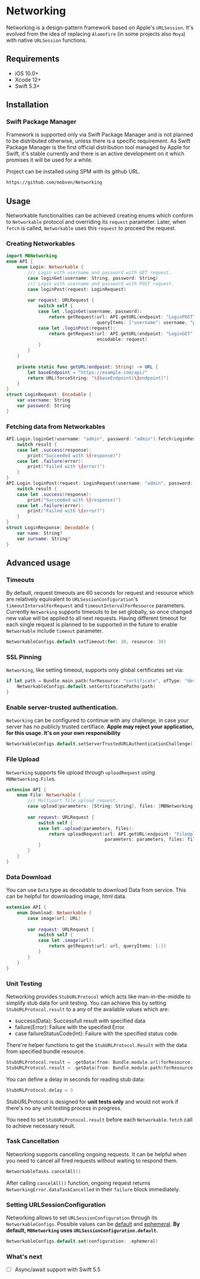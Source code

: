 # Networking

Networking is a design-pattern framework based on Apple's `URLSession`. It's evolved from the idea of replacing `Alamofire` (in some projects also `Moya`) with native `URLSession` functions.

## Requirements

- iOS 10.0+
- Xcode 12+
- Swift 5.3+

## Installation

### Swift Package Manager
Framework is supported only via Swift Package Manager and is not planned to be distributed otherwise, unless there is a specific requirement. As Swift Package Manager is the first official distribution tool managed by Apple for Swift, it's stable currently and there is an active development on it which promises it will be used for a while.

Project can be installed using SPM with its github URL.
```bash
https://github.com/mobven/Networking
```

## Usage
Networkable functionalities can be achieved creating enums which conform to `Networkable` protocol and overriding its `request` parameter. Later, when `fetch` is called,  `Networkable` uses this `request` to proceed the request.  

### Creating Networkables
```swift
import MBNetworking
enum API {
    enum Login: Networkable {
        /// Login with username and password with GET request.
        case loginGet(username: String, password: String)
        /// Login with username and password with POST request.
        case loginPost(request: LoginRequest)
        
        var request: URLRequest {
            switch self {
            case let .loginGet(username, password):
                return getRequest(url: API.getURL(endpoint: "LoginPOST"),
                                  queryItems: ["username": username, "password": password])
            case let .loginPost(request):
                return getRequest(url: API.getURL(endpoint: "LoginGET"),
                                  encodable: request)
            }
        }
    }
    
    private static func getURL(endpoint: String) -> URL {
        let baseEndpoint = "https://example.com/api/"
        return URL(forceString: "\(baseEndpoint)\(endpoint)")
    }
}
struct LoginRequest: Encodable {
    var username: String
    var password: String
}
```

### Fetching data from Networkables 
```swift
API.Login.loginGet(username: "admin", password: "admin").fetch(LoginResponse.self) { result in
    switch result {
    case let .success(response):
        print("Succeeded with \(response)")
    case let .failure(error):
        print("Failed with \(error)")
    }
}
API.Login.loginPost(request: LoginRequest(username: "admin", password: "admin")).fetch(LoginResponse.self) { result in
    switch result {
    case let .success(response):
        print("Succeeded with \(response)")
    case let .failure(error):
        print("Failed with \(error)")
    }
}
struct LoginResponse: Decodable {
    var name: String?
    var surname: String?
}
```

## Advanced usage
### Timeouts
By default, request timeouts are 60 seconds for request and resource which are relatively equivalent to `URLSessionConfiguration`'s `timeoutIntervalForRequest` and `timeoutIntervalForResource` parameters. Currently `Networking` supports timeouts to be set globally, so once changed new value will be applied to all next requests. Having different timeout for each single request is planned to be supported in the future to enable `Networkable` include `timeout` parameter.
```swift
NetworkableConfigs.default.setTimeout(for: 30, resource: 30)
```

### SSL Pinning
`Networking`, like setting timeout, supports only global certificates set via:
```swift
if let path = Bundle.main.path(forResource: "certificate", ofType: "der") {
    NetworkableConfigs.default.setCertificatePaths(path)
}
```

### Enable server-trusted authentication.
`Networking` can be configured to continue with any challenge, in case your server has no publicly trusted certifiace.
**Apple may reject your application, for this usage. It's on your own responsibility**
```swift
NetworkableConfigs.default.setServerTrustedURLAuthenticationChallenge()
```

### File Upload
`Networking` supports file upload through `uploadRequest` using `MBNetworking.File`s.
```swift
extension API {
    enum File: Networkable {
        /// Multipart file upload request.
        case upload(parameters: [String: String], files: [MBNetworking.File])
        
        var request: URLRequest {
            switch self {
            case let .upload(parameters, files):
                return uploadRequest(url: API.getURL(endpoint: "FileUpload"),
                                     parameters: parameters, files: files)
            }
        }
    }
}
```

### Data Download
You can use `Data` type as decodable to download Data from service. This can be helpful for downloading image, html data.
```swift
extension API {
    enum Download: Networkable {
        case image(url: URL)
        
        var request: URLRequest {
            switch self {
            case let .image(url):
                return getRequest(url: url, queryItems: [:])
            }
        }
    }
}
```

### Unit Testing
Networking provides `StubURLProtocol` which acts like man-in-the-middle to simplify stub data for unit testing. You can achieve this by setting `StubURLProtocol.result` to a any of the available values which are:
* success(Data): Successfull result with specified data
* failure(Error): Failure with the specified Error.
* case failureStatusCode(Int): Failure with the specified status code.

There're helper functions to get the `StubURLProtocol.Result` with the data from specified bundle resource. 
```swift
StubURLProtocol.result = .getData(from: Bundle.module.url(forResource: "some", withExtension: "txt"))
StubURLProtocol.result = .getData(from: Bundle.module.path(forResource: "some", ofType: "txt"))
```

You can define a delay in seconds for reading stub data:
```swift
StubURLProtocol.delay = 3
```

StubURLProtocol is designed for **unit tests only** and would not work if there's no any unit testing process in progress.

You need to set `StubURLProtocol.result` before each `Networkable.fetch` call to achieve necessary result.

### Task Cancellation
Networking supports cancelling ongoing requests. It can be helpful when you need to cancel all fired requests without waiting to respond them.
```swift
NetworkableTasks.cancelAll()
```
After calling ```cancelAll()``` function, ongoing request returns ```NetworkingError.dataTaskCancelled``` in their ```failure``` block immediately.  

### Setting URLSessionConfiguration
Networking allows to set `URLSessionConfiguration` through its `NetworkableConfigs`. Possible values can be [default](https://developer.apple.com/documentation/foundation/urlsessionconfiguration/1411560-default) and [ephemeral](https://developer.apple.com/documentation/foundation/urlsessionconfiguration/1410529-ephemeral).
**By default, `MBNetworking` uses `URLSessionConfiguration.default`.**
```swift
NetworkableConfigs.default.set(configuration: .ephemeral)
```


### What's next
- [ ] Async/await support with Swift 5.5
